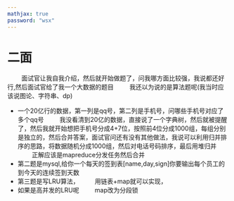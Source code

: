 ```yaml
---
mathjax: true
password: "wsx"
---
```


# 二面
&emsp;&emsp; 面试官让我自我介绍，然后就开始做题了，问我哪方面比较强，我说都还好行,然后面试官给了我一个大数据的题目
&emsp;&emsp; 我还以为说的是算法题呢(我当时应该说图论、字符串、dp)
- 一个20亿行的数据，第一列是qq号，第二列是手机号，问哪些手机号对应了多个qq号
&emsp;&emsp; 我没看清到20亿的数据，直接说了一个字典树，然后就被提醒了，然后我就开始想把手机号分成4+7位，按照前4位分成1000组，每组分别是独立的，然后合并答案，面试官问还有没有其他做法，我说可以利用归并排序的思路，将数据随机分成1000组，然后对电话号码排序，最后用堆归并
&emsp;&emsp; 正解应该是mapreduce分发任务然后合并
- 第二题是mysql,给你一个每天的签到表[name,day,sign]你要输出每个员工的到今天的连续签到天数
- 第三题是写LRU算法，
&emsp;&emsp; 用链表+map就可以实现，
- 如果是高并发的LRU呢
&emsp;&emsp; map改为分段锁

